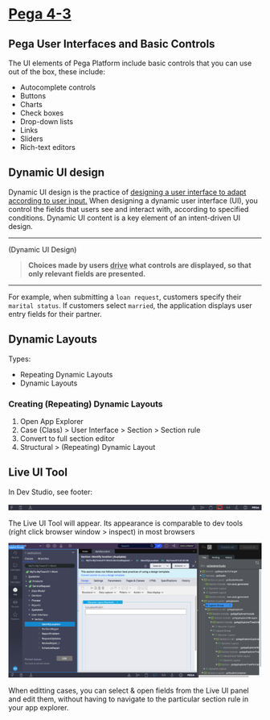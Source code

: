 # <u>Pega 4-3</u>

## Pega User Interfaces and Basic Controls

The UI elements of Pega Platform include basic controls that you can use out of the box, these include:

- Autocomplete controls
- Buttons
- Charts
- Check boxes
- Drop-down lists
- Links
- Sliders
- Rich-text editors

## Dynamic UI design

Dynamic UI design is the practice of <u>designing a user interface to adapt according to user input.</u> When designing a dynamic user interface (UI), you control the fields that users see and interact with, according to specified conditions. Dynamic UI content is a key element of an intent-driven UI design.

---
(Dynamic UI Design)

> **Choices made by users <u>drive</u> what controls are displayed, so that only relevant fields are presented.**

---

For example, when submitting a `loan request`, customers specify their `marital status`. If customers select `married`, the application displays user entry fields for their partner.

## Dynamic Layouts

Types:

- Repeating Dynamic Layouts
- Dynamic Layouts

### Creating (Repeating) Dynamic Layouts

1. Open App Explorer
2. Case (Class) > User Interface > Section > Section rule
3. Convert to full section editor
4. Structural > (Repeating) Dynamic Layout

## Live UI Tool

In Dev Studio, see footer:

<img src="./images/dev-studio-footer-live-ui.png" />

The Live UI Tool will appear. Its appearance is comparable to dev tools (right click browser window > inspect) in most browsers

<img src="./images/dev-studio-open-live-ui.png" />

When editting cases, you can select & open fields from the Live UI panel and edit them, without having to navigate to the particular section rule in your app explorer.
